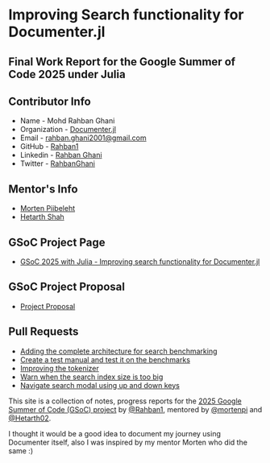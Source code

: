 # Improving Search functionality for Documenter.jl

## Final Work Report for the Google Summer of Code 2025 under Julia

## Contributor Info

- Name - Mohd Rahban Ghani 
-  Organization - [Documenter.jl](https://github.com/JuliaDocs/Documenter.jl)
- Email - [rahban.ghani2001@gmail.com](mailto:rahban.ghani2001@gmail.com)
- GitHub - [Rahban1](https://github.com/Rahban1)
- Linkedin - [Rahban Ghani](https://www.linkedin.com/in/rahban-ghani/)
- Twitter - [RahbanGhani](https://x.com/RahbanGhani)     

## Mentor's Info
- [Morten Piibeleht](https://github.com/mortenpi)
- [Hetarth Shah](https://github.com/Hetarth02)

## GSoC Project Page
- [GSoC 2025 with Julia - Improving search functionality for Documenter.jl](https://summerofcode.withgoogle.com/programs/2025/projects/KGUrSI9I)

## GSoC Project Proposal
- [Project Proposal](https://docs.google.com/document/d/1gd7pBjiRPizH0S7uX4FKdIjm0J44GpFHsbJTCgMtM28/edit?usp=sharing)

## Pull Requests
- [Adding the complete architecture for search benchmarking](https://github.com/JuliaDocs/Documenter.jl/pull/2740)
- [Create a test manual and test it on the benchmarks](https://github.com/JuliaDocs/Documenter.jl/pull/2757)
- [Improving the tokenizer](https://github.com/JuliaDocs/Documenter.jl/pull/2744)
- [Warn when the search index size is too big](https://github.com/JuliaDocs/Documenter.jl/pull/2753)
- [Navigate search modal using up and down keys](https://github.com/JuliaDocs/Documenter.jl/pull/2761)



This site is a collection of notes, progress reports for the [2025 Google Summer of Code (GSoC) project](https://summerofcode.withgoogle.com/programs/2025/projects/KGUrSI9I) by [@Rahban1](https://github.com/Rahban1), mentored by [@mortenpi](https://github.com/mortenpi) and [@Hetarth02](https://github.com/Hetarth02).

I thought it would be a good idea to document my journey using Documenter itself, also I was inspired by my mentor Morten who did the same :)


